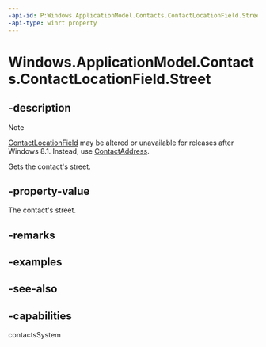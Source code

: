 ```yaml
---
-api-id: P:Windows.ApplicationModel.Contacts.ContactLocationField.Street
-api-type: winrt property
---
```


<!-- Property syntax
public string Street { get; }
-->

# Windows.ApplicationModel.Contacts.ContactLocationField.Street

## -description
> [!NOTE]
> [ContactLocationField](contactlocationfield.md) may be altered or unavailable for releases after Windows 8.1. Instead, use [ContactAddress](contactaddress.md).

Gets the contact's street.

## -property-value
The contact's street.

## -remarks

## -examples

## -see-also

## -capabilities
contactsSystem
